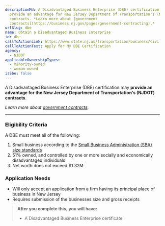 ```yaml
---
descriptionMd: A Disadvantaged Business Enterprise (DBE) certification may
  provide an advantage for New Jersey Department of Transportation's (NJDOT)
  contracts. *Learn more about [government
  contracts](https://business.nj.gov/pages/government-contracting).*
urlSlug: dbe
name: Obtain a Disadvantaged Business Enterprise
id: dbe
callToActionLink: https://www.state.nj.us/transportation/business/civilrights/dbe.shtm#policy
callToActionText: Apply for My DBE Certification
agency:
  - NJDOT
applicableOwnershipTypes:
  - minority-owned
  - woman-owned
isSbe: false
---
```

A Disadvantaged Business Enterprise (DBE) certification may **provide an advantage for the New Jersey Department of Transportation's (NJDOT) contracts**. 

*Learn more about [government contracts](https://business.nj.gov/pages/government-contracting).*

- - -

### Eligibility Criteria

A DBE must meet all of the following:

1. Small business according to the [Small Business Administration (SBA) size standards](https://www.sba.gov/size-standards/index.html)
2. 51% owned, and controlled by one or more socially and economically disadvantaged individuals
3. Net worth does not exceed $1.32M

### Application Needs

* Will only accept an application from a firm having its principal place of business in New Jersey 
* Requires submission of the businesses size and gross receipts

> **After you complete this, you will have:**
>
> * A Disadvantaged Business Enterprise certificate
